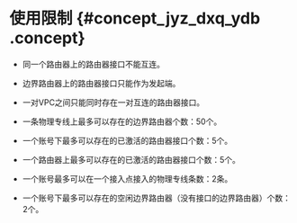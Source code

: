 # 使用限制 {#concept_jyz_dxq_ydb .concept}

-   同一个路由器上的路由器接口不能互连。

-   边界路由器上的路由器接口只能作为发起端。

-   一对VPC之间只能同时存在一对互连的路由器接口。

-   一条物理专线上最多可以存在的边界路由器个数：50个。

-   一个账号下最多可以存在的已激活的路由器接口个数：5个。

-   一个路由器上最多可以存在的已激活的路由器接口个数：5个。

-   一个账号最多可以在一个接入点接入的物理专线条数：2条。

-   一个账号下最多可以存在的空闲边界路由器（没有接口的边界路由器）个数：2个。


